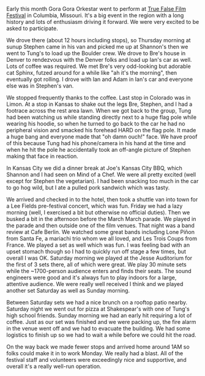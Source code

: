 Early this month Gora Gora Orkestar went to perform at [True False Film Festival](http://truefalse.org/) in Columbia, Missouri. It's a big event in the region with a long history and lots of enthusiasm driving it forward. We were very excited to be asked to participate.

We drove there (about 12 hours including stops), so Thursday morning at sunup Stephen came in his van and picked me up at Shannon's then we went to Tung's to load up the Boulder crew. We drove to Bre's house in Denver to rendezvous with the Denver folks and load up Ian's car as well. Lots of coffee was required. We met Bre's very odd-looking but adorable cat Sphinx, futzed around for a while like "ah it's the morning", then eventually got rolling. I drove with Ian and Adam in Ian's car and everyone else was in Stephen's van.

We stopped frequently thanks to the coffee. Last stop in Colorado was in Limon. At a stop in Kansas to shake out the legs Bre, Stephen, and I had a footrace across the rest area lawn. When we got back to the group, Tung had been watching us while standing directly next to a huge flag pole while wearing his hoodie, so when he turned to go back to the car he had no peripheral vision and smacked his forehead HARD on the flag pole. It made a huge bang and everyone made that "oh damn ouch!" face. We have proof of this because Tung had his phone/camera in his hand at the time and when he hit the pole he accidentally took an off-angle picture of Stephen making that face in reaction.

In Kansas City we did a dinner break at Joe's Kansas City BBQ, which Shannon and I had seen on Mind of a Chef. We were all pretty excited (well except for Stephen the vegetarian). I had been snacking too much in the car to go hog wild, but I ate a pulled pork sandwich which was tasty.

We arrived and checked in to the hotel, then took a shuttle van into town for a Lee Fields pre-festival concert, which was fun. Friday we had a lazy morning (well, I exercised a bit but otherwise no official duties). Then we busked a bit in the afternoon before the March March parade. We played in the parade and then outside one of the film venues. That night was a band review at Cafe Berlin. We watched some great bands including Lone Piñon from Santa Fe, a mariachi trio whom we all loved, and Les Trois Coups from France. We played a set as well which was fun. I was feeling bad with an upset stomach though so I had to quickly run off stage a few times, but overall I was OK. Saturday morning we played at the Jesse Auditorium for the first of 3 sets there, all of which were great. We play 30 minute sets while the ~1700-person audience enters and finds their seats. The sound engineers were good and it's always fun to play indoors for a large, attentive audience. We were really well received I think and we played another set Saturday as well as Sunday morning.

Between Saturday sets we had a nice brunch on a rooftop patio nearby. Saturday night we went out for pizza at Shakespear's with one of Tung's high school friends. Sunday morning we had an early hit requiring a lot of coffee. Just as our set was finished and we were packing up, the fire alarm in the venue went off and we had to evacuate the building. We had some logistics to finish up so we had to wait a while before we could hit the road.

On the way back we made fewer stops and arrived home around 1AM so folks could make it in to work Monday. We really had a blast. All of the festival staff and volunteers were exceedingly nice and supportive, and overall it's a really well-run operation.

<flickrshow href="https://www.flickr.com/photos/focusaurus/sets/72157665396184192"></flickrshow>
